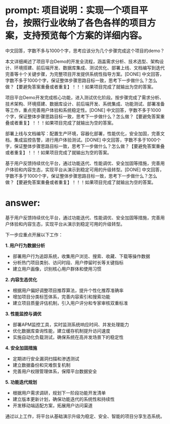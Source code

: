 # prompt: 项目说明：实现一个项目平台，按照行业收纳了各色各样的项目方案，支持预览每个方案的详细内容。
中文回答，字数不多与1000个字，思考应该分为几个步骤完成这个项目的demo？

本文详细阐述了项目平台Demo的开发全流程，涵盖需求分析、技术选型、架构设计、环境搭建、前后端开发、数据库集成、测试优化、部署上线、文档编写到迭代完善等十个关键步骤，为完整项目开发提供系统性指导方案。[DONE]
中文回答，字数不多于1000个字，保证整体步骤思路目标一致，思考下一步做什么？怎么做？【要避免答案重叠或者重复】！！！如果项目完成了就输出为空的答案。

项目平台Demo开发完成核心功能，进入测试优化阶段。按步骤完成了需求分析、技术架构、环境搭建、数据库设计、前后端开发、系统集成、功能测试、部署准备等工作，重点完善用户体验和系统稳定性。[DONE]
中文回答，字数不多于1000个字，保证整体步骤思路目标一致，思考下一步做什么？怎么做？【要避免答案重叠或者重复】！！！如果项目完成了就输出为空的答案。

部署上线与文档编写：配置生产环境，容器化部署，性能优化，安全加固，完善文档，集成监控告警，进行用户体验测试。[DONE]
中文回答，字数不多于1000个字，保证整体步骤思路目标一致，思考下一步做什么？怎么做？【要避免答案重叠或者重复】！！！如果项目完成了就输出为空的答案。

基于用户反馈持续优化平台，通过功能迭代、性能调优、安全加固等措施，完善用户体验和内容生态，实现平台从演示到稳定可用的升级转型。[DONE]
中文回答，字数不多于1000个字，保证整体步骤思路目标一致，思考下一步做什么？怎么做？【要避免答案重叠或者重复】！！！如果项目完成了就输出为空的答案。

# answer: 
 基于用户反馈持续优化平台，通过功能迭代、性能调优、安全加固等措施，完善用户体验和内容生态，实现平台从演示到稳定可用的升级转型。

下一步应重点开展以下工作：

**1. 用户行为数据分析**
- 部署用户行为追踪系统，收集用户浏览、搜索、收藏、下载等操作数据
- 分析热门项目类别、访问时段、用户停留时长等关键指标
- 建立用户画像，识别核心用户群体和使用习惯

**2. 内容生态优化**
- 根据用户偏好调整项目推荐算法，提升个性化推荐准确率
- 增加项目分类标签体系，完善内容索引和搜索功能
- 建立项目质量评估机制，引入用户评分和专家审核双重标准

**3. 性能监控与调优**
- 部署APM监控工具，实时监测系统响应时间、并发处理能力
- 优化数据库查询性能，建立缓存机制提升访问速度
- 实施自动化负载测试，确保系统在高并发场景下的稳定性

**4. 安全加固措施**
- 定期进行安全漏洞扫描和渗透测试
- 建立数据备份和灾难恢复机制
- 完善用户权限管理体系，保障平台数据安全

**5. 功能迭代规划**
- 根据用户需求调研，规划下一阶段功能开发清单
- 建立版本更新计划，确保功能迭代的系统性和持续性
- 开发移动端适配方案，拓展用户访问渠道

通过以上工作，将平台从基础演示升级为稳定、安全、智能的项目分享生态系统。
